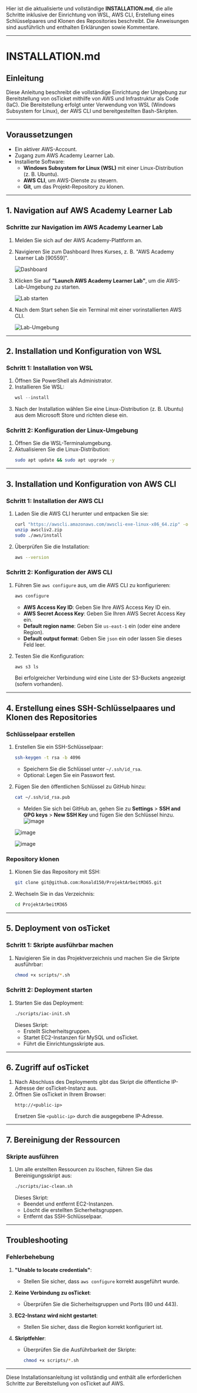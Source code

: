 Hier ist die aktualisierte und vollständige **INSTALLATION.md**, die alle Schritte inklusive der Einrichtung von WSL, AWS CLI, Erstellung eines Schlüsselpaares und Klonen des Repositories beschreibt. Die Anweisungen sind ausführlich und enthalten Erklärungen sowie Kommentare.

---

# **INSTALLATION.md**

## **Einleitung**

Diese Anleitung beschreibt die vollständige Einrichtung der Umgebung zur Bereitstellung von osTicket mithilfe von AWS und Infrastruktur als Code (IaC). Die Bereitstellung erfolgt unter Verwendung von WSL (Windows Subsystem for Linux), der AWS CLI und bereitgestellten Bash-Skripten.

---

## **Voraussetzungen**

- Ein aktiver AWS-Account.
- Zugang zum AWS Academy Learner Lab.
- Installierte Software:
  - **Windows Subsystem for Linux (WSL)** mit einer Linux-Distribution (z. B. Ubuntu).
  - **AWS CLI**, um AWS-Dienste zu steuern.
  - **Git**, um das Projekt-Repository zu klonen.

---

## **1. Navigation auf AWS Academy Learner Lab**

### **Schritte zur Navigation im AWS Academy Learner Lab**

1. Melden Sie sich auf der AWS Academy-Plattform an.
2. Navigieren Sie zum Dashboard Ihres Kurses, z. B. "AWS Academy Learner Lab [90559]".

   ![Dashboard](https://github.com/user-attachments/assets/251d7847-3d0f-4fbe-afd8-fe43fb070310)

3. Klicken Sie auf **"Launch AWS Academy Learner Lab"**, um die AWS-Lab-Umgebung zu starten.

   ![Lab starten](https://github.com/user-attachments/assets/24a7b968-0c37-413f-8dd5-be4af12a92a7)

4. Nach dem Start sehen Sie ein Terminal mit einer vorinstallierten AWS CLI.

   ![Lab-Umgebung](https://github.com/user-attachments/assets/5c2a56aa-38e0-48e4-9067-8ec407722722)

---

## **2. Installation und Konfiguration von WSL**

### **Schritt 1: Installation von WSL**
1. Öffnen Sie PowerShell als Administrator.
2. Installieren Sie WSL:
   ```powershell
   wsl --install
   ```
3. Nach der Installation wählen Sie eine Linux-Distribution (z. B. Ubuntu) aus dem Microsoft Store und richten diese ein.

### **Schritt 2: Konfiguration der Linux-Umgebung**
1. Öffnen Sie die WSL-Terminalumgebung.
2. Aktualisieren Sie die Linux-Distribution:
   ```bash
   sudo apt update && sudo apt upgrade -y
   ```

---

## **3. Installation und Konfiguration von AWS CLI**

### **Schritt 1: Installation der AWS CLI**
1. Laden Sie die AWS CLI herunter und entpacken Sie sie:
   ```bash
   curl "https://awscli.amazonaws.com/awscli-exe-linux-x86_64.zip" -o "awscliv2.zip"
   unzip awscliv2.zip
   sudo ./aws/install
   ```

2. Überprüfen Sie die Installation:
   ```bash
   aws --version
   ```

### **Schritt 2: Konfiguration der AWS CLI**
1. Führen Sie `aws configure` aus, um die AWS CLI zu konfigurieren:
   ```bash
   aws configure
   ```
   - **AWS Access Key ID**: Geben Sie Ihre AWS Access Key ID ein.
   - **AWS Secret Access Key**: Geben Sie Ihren AWS Secret Access Key ein.
   - **Default region name**: Geben Sie `us-east-1` ein (oder eine andere Region).
   - **Default output format**: Geben Sie `json` ein oder lassen Sie dieses Feld leer.

2. Testen Sie die Konfiguration:
   ```bash
   aws s3 ls
   ```
   Bei erfolgreicher Verbindung wird eine Liste der S3-Buckets angezeigt (sofern vorhanden).

---

## **4. Erstellung eines SSH-Schlüsselpaares und Klonen des Repositories**

### **Schlüsselpaar erstellen**
1. Erstellen Sie ein SSH-Schlüsselpaar:
   ```bash
   ssh-keygen -t rsa -b 4096
   ```
   - Speichern Sie die Schlüssel unter `~/.ssh/id_rsa`.
   - Optional: Legen Sie ein Passwort fest.

2. Fügen Sie den öffentlichen Schlüssel zu GitHub hinzu:
   ```bash
   cat ~/.ssh/id_rsa.pub
   ```
   - Melden Sie sich bei GitHub an, gehen Sie zu **Settings** > **SSH and GPG keys** > **New SSH Key** und fügen Sie den Schlüssel hinzu.
   ![image](https://github.com/user-attachments/assets/fff1868c-9634-4e6e-9ebc-2b02de334ffa)

   ![image](https://github.com/user-attachments/assets/e68bb27a-c8de-4c8f-99c8-52184cfa32a5)

   ![image](https://github.com/user-attachments/assets/7fe759db-222f-4d48-a76a-ce4d8cf9460e)



### **Repository klonen**
1. Klonen Sie das Repository mit SSH:
   ```bash
   git clone git@github.com:Ronald150/ProjektArbeitM365.git
   ```
2. Wechseln Sie in das Verzeichnis:
   ```bash
   cd ProjektArbeitM365
   ```

---

## **5. Deployment von osTicket**

### **Schritt 1: Skripte ausführbar machen**
1. Navigieren Sie in das Projektverzeichnis und machen Sie die Skripte ausführbar:
   ```bash
   chmod +x scripts/*.sh
   ```

### **Schritt 2: Deployment starten**
1. Starten Sie das Deployment:
   ```bash
   ./scripts/iac-init.sh
   ```
   Dieses Skript:
   - Erstellt Sicherheitsgruppen.
   - Startet EC2-Instanzen für MySQL und osTicket.
   - Führt die Einrichtungsskripte aus.

---

## **6. Zugriff auf osTicket**

1. Nach Abschluss des Deployments gibt das Skript die öffentliche IP-Adresse der osTicket-Instanz aus.
2. Öffnen Sie osTicket in Ihrem Browser:
   ```
   http://<public-ip>
   ```
   Ersetzen Sie `<public-ip>` durch die ausgegebene IP-Adresse.

---

## **7. Bereinigung der Ressourcen**

### **Skripte ausführen**
1. Um alle erstellten Ressourcen zu löschen, führen Sie das Bereinigungsskript aus:
   ```bash
   ./scripts/iac-clean.sh
   ```
   Dieses Skript:
   - Beendet und entfernt EC2-Instanzen.
   - Löscht die erstellten Sicherheitsgruppen.
   - Entfernt das SSH-Schlüsselpaar.

---

## **Troubleshooting**

### **Fehlerbehebung**
1. **"Unable to locate credentials"**:
   - Stellen Sie sicher, dass `aws configure` korrekt ausgeführt wurde.

2. **Keine Verbindung zu osTicket**:
   - Überprüfen Sie die Sicherheitsgruppen und Ports (80 und 443).

3. **EC2-Instanz wird nicht gestartet**:
   - Stellen Sie sicher, dass die Region korrekt konfiguriert ist.

4. **Skriptfehler**:
   - Überprüfen Sie die Ausführbarkeit der Skripte:
     ```bash
     chmod +x scripts/*.sh
     ```

---

Diese Installationsanleitung ist vollständig und enthält alle erforderlichen Schritte zur Bereitstellung von osTicket auf AWS.
